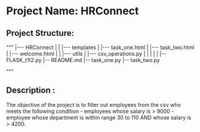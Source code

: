 # Project Name: HRConnect

## Project Structure:
"""
|--- HRConnect
    |
    |
    |--- templates
    |   |--- task_one.html
    |   |--- task_two.html
    |   |--- welcome.html
    |
    |
    |--- utils
    |   |--- csv_operations.py
    |   |
    |   |
    |
    |-- FLASK_t1t2.py
    |-- README.md
    |-- task_one.py
    |-- task_two.py

"""

## Description :
The objective of the project is to filter out employees from the csv who meets the following condition
    - employees whose salary is > 9000
    - employee whose department is within range 30 to 110 AND whose salary is > 4200.

